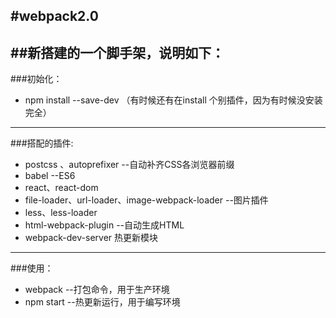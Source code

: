 #webpack2.0
-------------
##新搭建的一个脚手架，说明如下：
-------------
###初始化：
* npm install --save-dev （有时候还有在install 个别插件，因为有时候没安装完全）
-------------
###搭配的插件:
* postcss 、autoprefixer --自动补齐CSS各浏览器前缀
* babel --ES6
* react、react-dom
* file-loader、url-loader、image-webpack-loader --图片插件
* less、less-loader 
* html-webpack-plugin --自动生成HTML
* webpack-dev-server 热更新模块
-------------
###使用：
* webpack --打包命令，用于生产环境
* npm start --热更新运行，用于编写环境

